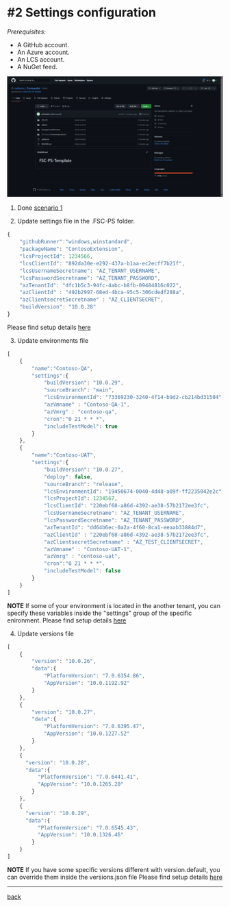 # #2 Settings configuration
*Prerequisites:* 
- A GitHub account.
- An Azure account.
- An LCS account.
- A NuGet feed.

![Created repo](/Scenarios/images/2a.png)
1. Done [scenario 1](SetupRepo.md)

2. Update settings file in the .FSC-PS folder.
~~~javascript
{
    "githubRunner":"windows,winstandard",
    "packageName": "ContosoExtension",
    "lcsProjectId": 1234566,
    "lcsClientId": "892da30e-e292-437a-b1aa-ec2ecff7b21f",
    "lcsUsernameSecretname": "AZ_TENANT_USERNAME",
    "lcsPasswordSecretname": "AZ_TENANT_PASSWORD",
    "azTenantId": "dfc1b5c3-94fc-4abc-b8fb-09484816c022",
    "azClientId" : "492b2997-68ed-4bca-95c5-306cdedf288a",
    "azClientsecretSecretname" : "AZ_CLIENTSECRET",
    "buildVersion": "10.0.28"
}
~~~
Please find setup details [here](settings.md)

3. Update environments file
~~~javascript
[
    {
        "name":"Contoso-QA",
        "settings":{
            "buildVersion": "10.0.29",
            "sourceBranch": "main",
            "lcsEnvironmentId": "73369230-3240-4f14-b9d2-cb214bd31504",
            "azVmname" : "Contoso-QA-1",
            "azVmrg" : "contoso-qa",
            "cron":"0 21 * * *",
            "includeTestModel": true
        }
    },
    {
        "name":"Contoso-UAT",
        "settings":{
            "buildVersion": "10.0.27",
            "deploy": false,
            "sourceBranch": "release",
            "lcsEnvironmentId": "19450674-0040-4d48-a09f-ff2235042e2c",
            "lcsProjectId": 1234567,
            "lcsClientId": "220ebf68-a86d-4392-ae38-57b2172ee3fc",
            "lcsUsernameSecretname": "AZ_TENANT_USERNAME",
            "lcsPasswordSecretname": "AZ_TENANT_PASSWORD",
            "azTenantId": "dd64b6ec-0a2a-4f60-8ca1-eeaab33884d7",
            "azClientId" : "220ebf68-a86d-4392-ae38-57b2172ee3fc",
            "azClientsecretSecretname" : "AZ_TEST_CLIENTSECRET",
            "azVmname" : "Contoso-UAT-1",
            "azVmrg" : "contoso-uat",
            "cron":"0 21 * * *".
            "includeTestModel": false
        }
    }
]
~~~
**NOTE** If some of your environment is located in the another tenant, you can specify these variables inside the "settings" group of the specific enironment.
Please find setup details [here](settings.md#basic-settings)

4. Update versions file
~~~javascript
[
    {
        "version": "10.0.26",
        "data":{
            "PlatformVersion": "7.0.6354.86",
            "AppVersion": "10.0.1192.92"
        }
    },
    {
        "version": "10.0.27",
        "data":{
            "PlatformVersion": "7.0.6395.47",
            "AppVersion": "10.0.1227.52"
        }
    },
    {
      "version": "10.0.28",
      "data":{
          "PlatformVersion": "7.0.6441.41",
          "AppVersion": "10.0.1265.20"
        }
    },
    {
      "version": "10.0.29",
      "data":{
          "PlatformVersion": "7.0.6545.43",
          "AppVersion": "10.0.1326.46"
        }
    }
]
~~~
**NOTE** If you have some specific versions different with version.default, you can override them inside the versions.json file
Please find setup details [here](settings.md)


---
[back](/README.md)